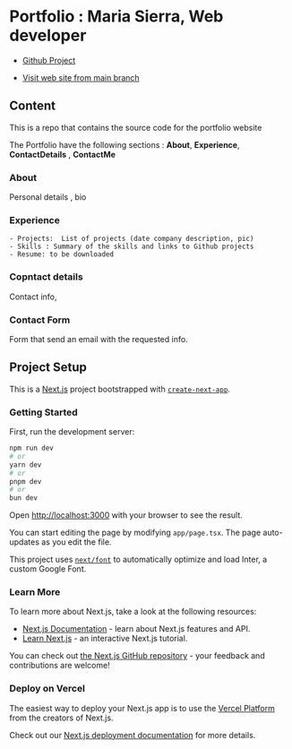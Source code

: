 # Portfolio : Maria Sierra, Web developer

- [Github Project](https://github.com/users/mlsloynaz/projects/4/views/1)

- [Visit web site from main branch](https://portfolio-eta-pearl-25.vercel.app/)

## Content

This is a repo that contains the source code for the portfolio website

The Portfolio have the following sections : **About**, **Experience**, **ContactDetails** , **ContactMe**

### About

Personal details , bio

### Experience

    - Projects:  List of projects (date company description, pic)
    - Skills : Summary of the skills and links to Github projects 
    - Resume: to be downloaded

### Copntact details

Contact info,

### Contact Form

Form that send an email with the  requested info.

## Project Setup

This is a [Next.js](https://nextjs.org/) project bootstrapped with [`create-next-app`](https://github.com/vercel/next.js/tree/canary/packages/create-next-app).

### Getting Started

First, run the development server:

```bash
npm run dev
# or
yarn dev
# or
pnpm dev
# or
bun dev
```

Open [http://localhost:3000](http://localhost:3000) with your browser to see the result.

You can start editing the page by modifying `app/page.tsx`. The page auto-updates as you edit the file.

This project uses [`next/font`](https://nextjs.org/docs/basic-features/font-optimization) to automatically optimize and load Inter, a custom Google Font.


### Learn More

To learn more about Next.js, take a look at the following resources:

- [Next.js Documentation](https://nextjs.org/docs) - learn about Next.js features and API.
- [Learn Next.js](https://nextjs.org/learn) - an interactive Next.js tutorial.

You can check out [the Next.js GitHub repository](https://github.com/vercel/next.js/) - your feedback and contributions are welcome!

### Deploy on Vercel

The easiest way to deploy your Next.js app is to use the [Vercel Platform](https://vercel.com/new?utm_medium=default-template&filter=next.js&utm_source=create-next-app&utm_campaign=create-next-app-readme) from the creators of Next.js.

Check out our [Next.js deployment documentation](https://nextjs.org/docs/deployment) for more details.
